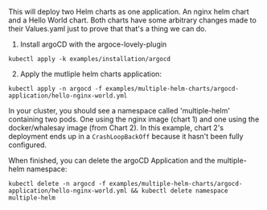 This will deploy two Helm charts as one application. An nginx helm chart and a Hello World chart.
Both charts have some arbitrary changes made to their Values.yaml just to prove that that's a thing we can do.

1. Install argoCD with the argoce-lovely-plugin
```
kubectl apply -k examples/installation/argocd
```

2. Apply the mutliple helm charts application:
```
kubectl apply -n argocd -f examples/multiple-helm-charts/argocd-application/hello-nginx-world.yml
```

In your cluster, you should see a namespace called 'multiple-helm' containing two pods. One using the nginx image (chart 1) and one using the docker/whalesay image (from Chart 2).
In this example, chart 2's deployment ends up in a `CrashLoopBackOff` because it hasn't been fully configured.


When finished, you can delete the argoCD Application and the multiple-helm namespace:
```
kubectl delete -n argocd -f examples/multiple-helm-charts/argocd-application/hello-nginx-world.yml && kubectl delete namespace multiple-helm
```